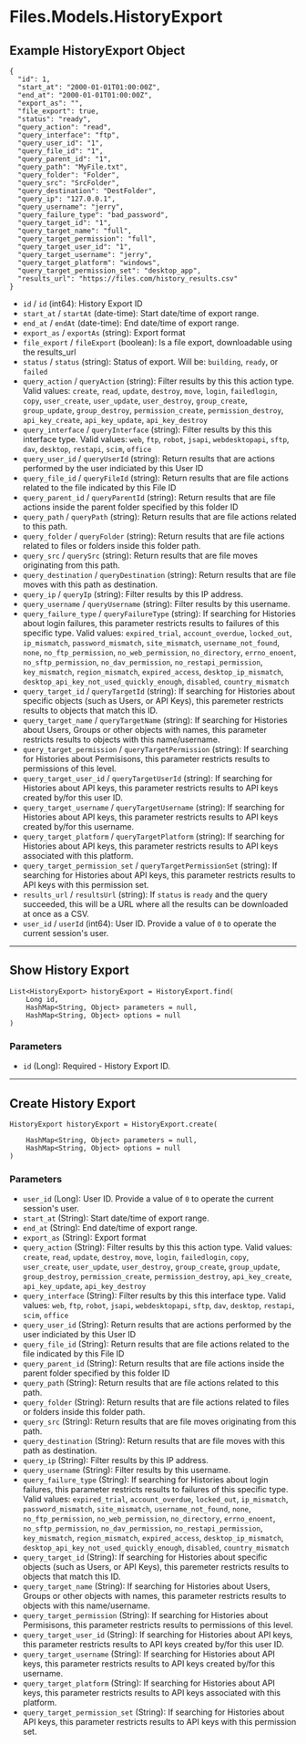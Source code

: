 # Files.Models.HistoryExport

## Example HistoryExport Object

```
{
  "id": 1,
  "start_at": "2000-01-01T01:00:00Z",
  "end_at": "2000-01-01T01:00:00Z",
  "export_as": "",
  "file_export": true,
  "status": "ready",
  "query_action": "read",
  "query_interface": "ftp",
  "query_user_id": "1",
  "query_file_id": "1",
  "query_parent_id": "1",
  "query_path": "MyFile.txt",
  "query_folder": "Folder",
  "query_src": "SrcFolder",
  "query_destination": "DestFolder",
  "query_ip": "127.0.0.1",
  "query_username": "jerry",
  "query_failure_type": "bad_password",
  "query_target_id": "1",
  "query_target_name": "full",
  "query_target_permission": "full",
  "query_target_user_id": "1",
  "query_target_username": "jerry",
  "query_target_platform": "windows",
  "query_target_permission_set": "desktop_app",
  "results_url": "https://files.com/history_results.csv"
}
```

* `id` / `id`  (int64): History Export ID
* `start_at` / `startAt`  (date-time): Start date/time of export range.
* `end_at` / `endAt`  (date-time): End date/time of export range.
* `export_as` / `exportAs`  (string): Export format
* `file_export` / `fileExport`  (boolean): Is a file export, downloadable using the results_url
* `status` / `status`  (string): Status of export.  Will be: `building`, `ready`, or `failed`
* `query_action` / `queryAction`  (string): Filter results by this this action type. Valid values: `create`, `read`, `update`, `destroy`, `move`, `login`, `failedlogin`, `copy`, `user_create`, `user_update`, `user_destroy`, `group_create`, `group_update`, `group_destroy`, `permission_create`, `permission_destroy`, `api_key_create`, `api_key_update`, `api_key_destroy`
* `query_interface` / `queryInterface`  (string): Filter results by this this interface type. Valid values: `web`, `ftp`, `robot`, `jsapi`, `webdesktopapi`, `sftp`, `dav`, `desktop`, `restapi`, `scim`, `office`
* `query_user_id` / `queryUserId`  (string): Return results that are actions performed by the user indiciated by this User ID
* `query_file_id` / `queryFileId`  (string): Return results that are file actions related to the file indicated by this File ID
* `query_parent_id` / `queryParentId`  (string): Return results that are file actions inside the parent folder specified by this folder ID
* `query_path` / `queryPath`  (string): Return results that are file actions related to this path.
* `query_folder` / `queryFolder`  (string): Return results that are file actions related to files or folders inside this folder path.
* `query_src` / `querySrc`  (string): Return results that are file moves originating from this path.
* `query_destination` / `queryDestination`  (string): Return results that are file moves with this path as destination.
* `query_ip` / `queryIp`  (string): Filter results by this IP address.
* `query_username` / `queryUsername`  (string): Filter results by this username.
* `query_failure_type` / `queryFailureType`  (string): If searching for Histories about login failures, this parameter restricts results to failures of this specific type.  Valid values: `expired_trial`, `account_overdue`, `locked_out`, `ip_mismatch`, `password_mismatch`, `site_mismatch`, `username_not_found`, `none`, `no_ftp_permission`, `no_web_permission`, `no_directory`, `errno_enoent`, `no_sftp_permission`, `no_dav_permission`, `no_restapi_permission`, `key_mismatch`, `region_mismatch`, `expired_access`, `desktop_ip_mismatch`, `desktop_api_key_not_used_quickly_enough`, `disabled`, `country_mismatch`
* `query_target_id` / `queryTargetId`  (string): If searching for Histories about specific objects (such as Users, or API Keys), this paremeter restricts results to objects that match this ID.
* `query_target_name` / `queryTargetName`  (string): If searching for Histories about Users, Groups or other objects with names, this parameter restricts results to objects with this name/username.
* `query_target_permission` / `queryTargetPermission`  (string): If searching for Histories about Permisisons, this parameter restricts results to permissions of this level.
* `query_target_user_id` / `queryTargetUserId`  (string): If searching for Histories about API keys, this parameter restricts results to API keys created by/for this user ID.
* `query_target_username` / `queryTargetUsername`  (string): If searching for Histories about API keys, this parameter restricts results to API keys created by/for this username.
* `query_target_platform` / `queryTargetPlatform`  (string): If searching for Histories about API keys, this parameter restricts results to API keys associated with this platform.
* `query_target_permission_set` / `queryTargetPermissionSet`  (string): If searching for Histories about API keys, this parameter restricts results to API keys with this permission set.
* `results_url` / `resultsUrl`  (string): If `status` is `ready` and the query succeeded, this will be a URL where all the results can be downloaded at once as a CSV.
* `user_id` / `userId`  (int64): User ID.  Provide a value of `0` to operate the current session's user.


---

## Show History Export

```
List<HistoryExport> historyExport = HistoryExport.find(
    Long id, 
    HashMap<String, Object> parameters = null,
    HashMap<String, Object> options = null
)
```

### Parameters

* `id` (Long): Required - History Export ID.


---

## Create History Export

```
HistoryExport historyExport = HistoryExport.create(
    
    HashMap<String, Object> parameters = null,
    HashMap<String, Object> options = null
)
```

### Parameters

* `user_id` (Long): User ID.  Provide a value of `0` to operate the current session's user.
* `start_at` (String): Start date/time of export range.
* `end_at` (String): End date/time of export range.
* `export_as` (String): Export format
* `query_action` (String): Filter results by this this action type. Valid values: `create`, `read`, `update`, `destroy`, `move`, `login`, `failedlogin`, `copy`, `user_create`, `user_update`, `user_destroy`, `group_create`, `group_update`, `group_destroy`, `permission_create`, `permission_destroy`, `api_key_create`, `api_key_update`, `api_key_destroy`
* `query_interface` (String): Filter results by this this interface type. Valid values: `web`, `ftp`, `robot`, `jsapi`, `webdesktopapi`, `sftp`, `dav`, `desktop`, `restapi`, `scim`, `office`
* `query_user_id` (String): Return results that are actions performed by the user indiciated by this User ID
* `query_file_id` (String): Return results that are file actions related to the file indicated by this File ID
* `query_parent_id` (String): Return results that are file actions inside the parent folder specified by this folder ID
* `query_path` (String): Return results that are file actions related to this path.
* `query_folder` (String): Return results that are file actions related to files or folders inside this folder path.
* `query_src` (String): Return results that are file moves originating from this path.
* `query_destination` (String): Return results that are file moves with this path as destination.
* `query_ip` (String): Filter results by this IP address.
* `query_username` (String): Filter results by this username.
* `query_failure_type` (String): If searching for Histories about login failures, this parameter restricts results to failures of this specific type.  Valid values: `expired_trial`, `account_overdue`, `locked_out`, `ip_mismatch`, `password_mismatch`, `site_mismatch`, `username_not_found`, `none`, `no_ftp_permission`, `no_web_permission`, `no_directory`, `errno_enoent`, `no_sftp_permission`, `no_dav_permission`, `no_restapi_permission`, `key_mismatch`, `region_mismatch`, `expired_access`, `desktop_ip_mismatch`, `desktop_api_key_not_used_quickly_enough`, `disabled`, `country_mismatch`
* `query_target_id` (String): If searching for Histories about specific objects (such as Users, or API Keys), this paremeter restricts results to objects that match this ID.
* `query_target_name` (String): If searching for Histories about Users, Groups or other objects with names, this parameter restricts results to objects with this name/username.
* `query_target_permission` (String): If searching for Histories about Permisisons, this parameter restricts results to permissions of this level.
* `query_target_user_id` (String): If searching for Histories about API keys, this parameter restricts results to API keys created by/for this user ID.
* `query_target_username` (String): If searching for Histories about API keys, this parameter restricts results to API keys created by/for this username.
* `query_target_platform` (String): If searching for Histories about API keys, this parameter restricts results to API keys associated with this platform.
* `query_target_permission_set` (String): If searching for Histories about API keys, this parameter restricts results to API keys with this permission set.
